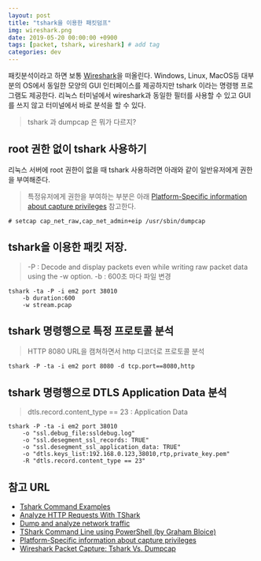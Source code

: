 ```yaml
---
layout: post
title: "tshark을 이용한 패킷덤프"
img: wireshark.png
date: 2019-05-20 00:00:00 +0900
tags: [packet, tshark, wireshark] # add tag
categories: dev
---
```


패킷분석이라고 하면 보통 [Wireshark][Wireshark]을 떠올린다. Windows, Linux, MacOS등 대부분의 OS에서 동일한 모양의 GUI 인터페이스를 제공하지만 tshark 이라는 명령행 프로그램도 제공한다. 리눅스 터미널에서 wireshark과 동일한 필터를 사용할 수 있고 GUI를 쓰지 않고 터미널에서 바로 분석을 할 수 있다. 
> tshark 과 dumpcap 은 뭐가 다르지?

## root 권한 없이 tshark 사용하기

리눅스 서버에 root 권한이 없을 때 tshark 사용하려면 아래와 같이 일반유저에게 권한을 부여해준다. 
> 특정유저에게 권한을 부여하는 부분은 아래 [Platform-Specific information about capture privileges](https://wiki.wireshark.org/CaptureSetup/CapturePrivileges) 참고한다. 

```
# setcap cap_net_raw,cap_net_admin+eip /usr/sbin/dumpcap
```

## tshark을 이용한 패킷 저장. 

> -P : Decode and display packets even while writing raw packet data using the -w option.
> -b : 600초 마다 파일 변경

```
tshark -ta -P -i em2 port 38010 
	-b duration:600 
	-w stream.pcap
```

## tshark 명령행으로 특정 프로토콜 분석
> HTTP 8080 URL을 캠쳐하면서 http 디코더로 프로토콜 분석

```
tshark -P -ta -i em2 port 8080 -d tcp.port==8080,http
```

## tshark 명령행으로 DTLS Application Data 분석
> dtls.record.content_type == 23 : Application Data

```
tshark -P -ta -i em2 port 38010 
	-o "ssl.debug_file:ssldebug.log" 
	-o "ssl.desegment_ssl_records: TRUE" 
	-o "ssl.desegment_ssl_application_data: TRUE"  
	-o "dtls.keys_list:192.168.0.123,38010,rtp,private_key.pem" 
	-R "dtls.record.content_type == 23"
```

## 참고 URL
- [Tshark Command Examples](https://linuxsimba.com/tshark-examples)
- [Analyze HTTP Requests With TShark](https://kvz.io/blog/2010/05/15/analyze-http-requests-with-tshark/)
- [Dump and analyze network traffic](https://explainshell.com/explain?cmd=tshark++-d+udp.port%3D%3D8472%2Cvxlan+-r+1.cap+"tcp.analysis.duplicate_ack_num%3D%3D1")
- [TShark Command Line using PowerShell (by Graham Bloice)](https://sharkfesteurope.wireshark.org/assets/presentations17eu/33.7z)
- [Platform-Specific information about capture privileges](https://wiki.wireshark.org/CaptureSetup/CapturePrivileges)
- [Wireshark Packet Capture: Tshark Vs. Dumpcap](https://www.networkcomputing.com/networking/wireshark-packet-capture-tshark-vs-dumpcap)

[Wireshark]: https://www.wireshark.org
